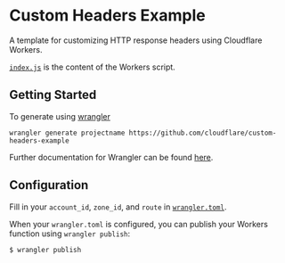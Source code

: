 # Custom Headers Example

A template for customizing HTTP response headers using Cloudflare Workers.

[`index.js`](https://github.com/cloudflare/custom-headers-example/blob/master/index.js) is the content of the Workers script.

## Getting Started

To generate using [wrangler](https://github.com/cloudflare/wrangler)

```
wrangler generate projectname https://github.com/cloudflare/custom-headers-example
```

Further documentation for Wrangler can be found [here](https://developers.cloudflare.com/workers/tooling/wrangler).

## Configuration

Fill in your `account_id`, `zone_id`, and `route` in [`wrangler.toml`](https://github.com/cloudflare/custom-headers-example/blob/master/wrangler.toml). 

When your `wrangler.toml` is configured, you can publish your Workers function using `wrangler publish`:

```sh
$ wrangler publish
```